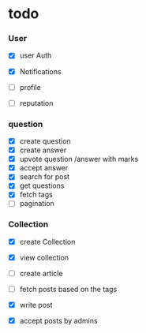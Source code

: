 # todo

### User
- [x] user Auth
- [x] Notifications
- [ ] profile
- [ ] reputation


### question

- [x] create question
- [x] create answer
- [x] upvote question /answer with marks
- [x] accept answer
- [x] search for post
- [x] get questions
- [x] fetch tags
- [ ] pagination

### Collection

- [x] create Collection
- [x] view collection 
- [ ] create article
- [ ] fetch posts based on the tags
- [x] write post
- [x] accept posts by admins



